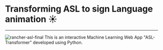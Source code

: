 

# Transforming ASL to sign Language animation ☀️
---
![rancher-asl-final](https://github.com/bishal7679/ASL-Transformer/assets/70086051/45739c7a-07b4-474f-a46c-fd1edb2ff617)
This is an interactive Machine Learning Web App "ASL-Transformer" developed using Python. 
